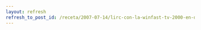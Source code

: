 ```yaml
---
layout: refresh
refresh_to_post_id: /receta/2007-07-14/lirc-con-la-winfast-tv-2000-en-debian
---
```

